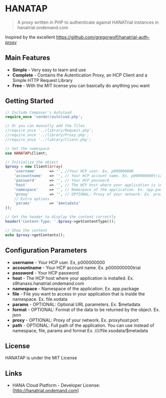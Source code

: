 # HANATAP
> A proxy written in PHP to authenticate against HANATrial instances in hanatrial.ondemand.com

Inspired by the excellent https://github.com/gregorwolf/hanatrial-auth-proxy

## Main Features
* **Simple** - Very easy to learn and use
* **Complete** - Contains the Autentication Proxy, an HCP Client and a Simple HTTP Request Library
* **Free** - With the MIT license you can basically do anything you want

## Getting Started

```php
// Include Composer's Autoload
require_once 'vendor/autoload.php';

// Or you can manually add the files
//require_once '../library/Request.php';
//require_once '../library/Proxy.php';
//require_once '../library/Client.php';

// Set the namespace
use HANATAP\Client;

// Initialize the object
$proxy = new Client(array(
    'username'      => '', //Your HCP user. Ex, p000000000
    'accountname'   => '', // Your HCP account name. Ex. p000000000trial
    'password'      => '', // Your HCP password
    'host'          => '', // The HCP host where your application is installed. Ex. s9hanaxs.hanatrial.ondemand.com
    'namespace'     => '', // Namespace of the application. Ex. app.package
    'proxy'         => '', // OPTIONAL: Proxy of your network. Ex. proxyhost:port
    // Extra options
    'params'        => '$metadata'
));

// Set the header to display the content correctly
header('Content-Type: '.$proxy->getContentType());

// Show the content
echo $proxy->getContents();
```

## Configuration Parameters
* **username** - Your HCP user. Ex, p000000000
* **accountname** - Your HCP account name. Ex. p000000000trial
* **password** - Your HCP password
* **host** - The HCP host where your application is installed. Ex. s9hanaxs.hanatrial.ondemand.com
* **namespace** - Namespace of the application. Ex. app.package
* **file** - File you want to access in your application that is inside the namespace. Ex. file.xodata
* **params** - OPTIONAL: Optional URL parameters. Ex. $metadata
* **format** - OPTIONAL: Format of the data to be returned by the object. Ex. json
* **proxy** - OPTIONAL: Proxy of your network. Ex. proxyhost:port
* **path** - OPTIONAL: Full path of the application. You can use instead of namespace, file, params and format Ex. /<Account Name>/<Application>/<Package>/file.xsodata/$metadata

## License
HANATAP is under the MIT License

## Links
* HANA Cloud Platform - Developer License: [http://hanatrial.ondemand.com]